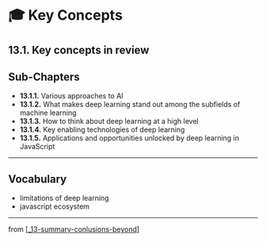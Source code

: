 # 🎓 Key Concepts

## 13.1. Key concepts in review

## Sub-Chapters

- **13.1.1.** Various approaches to AI
- **13.1.2.** What makes deep learning stand out among the subfields of machine learning
- **13.1.3.** How to think about deep learning at a high level
- **13.1.4.** Key enabling technologies of deep learning
- **13.1.5.** Applications and opportunities unlocked by deep learning in JavaScript

---

## Vocabulary

- limitations of deep learning
- javascript ecosystem

---
from [[_13-summary-conlusions-beyond]]

[//begin]: # "Autogenerated link references for markdown compatibility"
[_13-summary-conlusions-beyond]: ../_13-summary-conlusions-beyond.md "🎓 Conclusions"
[//end]: # "Autogenerated link references"